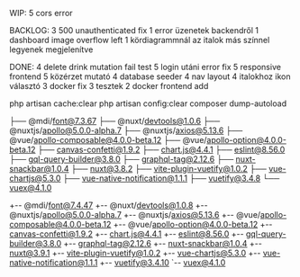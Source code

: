 WIP:
5   cors error

BACKLOG:
3   500 unauthenticated fix
1   error üzenetek backendről
1   dashboard image overflow left
1   kördiagrammnál az italok más színnel legyenek megjelenítve


DONE:
4   delete drink mutation fail test
5   login utáni error fix
5   responsive frontend
5   közérzet mutató
4   database seeder
4   nav layout
4   italokhoz ikon választó
3   docker fix
3   tesztek
2   docker frontend add


php artisan cache:clear
php artisan config:clear
composer dump-autoload


├── @mdi/font@7.3.67
├── @nuxt/devtools@1.0.6
├── @nuxtjs/apollo@5.0.0-alpha.7
├── @nuxtjs/axios@5.13.6
├── @vue/apollo-composable@4.0.0-beta.12
├── @vue/apollo-option@4.0.0-beta.12
├── canvas-confetti@1.9.2
├── chart.js@4.4.1
├── eslint@8.56.0
├── gql-query-builder@3.8.0
├── graphql-tag@2.12.6
├── nuxt-snackbar@1.0.4
├── nuxt@3.8.2
├── vite-plugin-vuetify@1.0.2
├── vue-chartjs@5.3.0
├── vue-native-notification@1.1.1
├── vuetify@3.4.8
└── vuex@4.1.0



+-- @mdi/font@7.4.47
+-- @nuxt/devtools@1.0.8
+-- @nuxtjs/apollo@5.0.0-alpha.7
+-- @nuxtjs/axios@5.13.6
+-- @vue/apollo-composable@4.0.0-beta.12
+-- @vue/apollo-option@4.0.0-beta.12
+-- canvas-confetti@1.9.2
+-- chart.js@4.4.1
+-- eslint@8.56.0
+-- gql-query-builder@3.8.0
+-- graphql-tag@2.12.6
+-- nuxt-snackbar@1.0.4
+-- nuxt@3.9.1
+-- vite-plugin-vuetify@1.0.2
+-- vue-chartjs@5.3.0
+-- vue-native-notification@1.1.1
+-- vuetify@3.4.10
`-- vuex@4.1.0